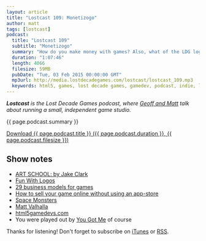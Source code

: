 ```yaml
---
layout: article
title: "Lostcast 109: Monetizogo"
author: matt
tags: [lostcast]
podcast:
  title: "Lostcast 109"
  subtitle: "Monetizogo"
  summary: "How do you make money with games? Also, what of the LDG logo?!"
  duration: "1:07:46"
  length: 4066
  filesize: 59MB
  pubDate: "Tue, 03 Feb 2015 00:00:00 GMT"
  mp3url: http://media.lostdecadegames.com/lostcast/lostcast_109.mp3
  keywords: html5, games, lost decade games, gamedev, podcast, indie, lostcast
---
```

_**Lostcast** is the Lost Decade Games podcast, where [Geoff and Matt](/about/) talk about running a small, independent game studio._

{{ page.podcast.summary }}

<a class="download-podcast" href="{{ page.podcast.mp3url }}">
	Download {{ page.podcast.title }} ({{ page.podcast.duration }}, {{ page.podcast.filesize }})
</a>

## Show notes

* [ART SCHOOL: by Jake Clark](http://jake-clark.tumblr.com/image/51050193486)
* [Fun With Logos](/fun-with-logos/)
* [29 business models for games](https://lsvp.wordpress.com/2008/07/02/29-business-models-for-games/)
* [How to sell your game online without using an app-store](http://positech.co.uk/cliffsblog/2010/10/21/how-to-sell-your-game-online-without-using-an-app-store/)
* [Space Monsters](http://www.spacemonsters.co.uk/)
* [Matt Valhalla](http://www.truevalhalla.com/)
* [html5gamedevs.com](http://www.html5gamedevs.com/)
* You were played out by [You Got Me](http://joshuamorse.bandcamp.com/track/you-got-me) of course

Thanks for listening! Don't forget to subscribe on [iTunes](http://itunes.apple.com/us/podcast/lostcast/id481950724) or [RSS](/lostcast.xml).

